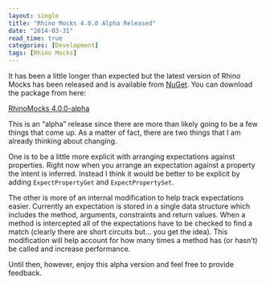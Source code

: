```yaml
---
layout: single
title: "Rhino Mocks 4.0.0 Alpha Released"
date: "2014-03-31"
read_time: true
categories: [Development]
tags: [Rhino Mocks]
---
```


It has been a little longer than expected but the latest version of Rhino Mocks has been released and is available from [NuGet](https://nuget.org). 
You can download the package from here:

[RhinoMocks 4.0.0-alpha](https://www.nuget.org/packages/RhinoMocks/4.0.0-alpha)

This is an “alpha” release since there are more than likely going to be a few things that come up. 
As a matter of fact, there are two things that I am already thinking about changing.

One is to be a little more explicit with arranging expectations against properties. 
Right now when you arrange an expectation against a property the intent is inferred. 
Instead I think it would be better to be explicit by adding `ExpectPropertyGet` and `ExpectPropertySet`.

The other is more of an internal modification to help track expectations easier. 
Currently an expectation is stored in a single data structure which includes the method, arguments, constraints and return values. 
When a method is intercepted all of the expectations have to be checked to find a match (clearly there are short circuits but… you get the idea). 
This modification will help account for how many times a method has (or hasn’t) be called and increase performance.

Until then, however, enjoy this alpha version and feel free to provide feedback.
